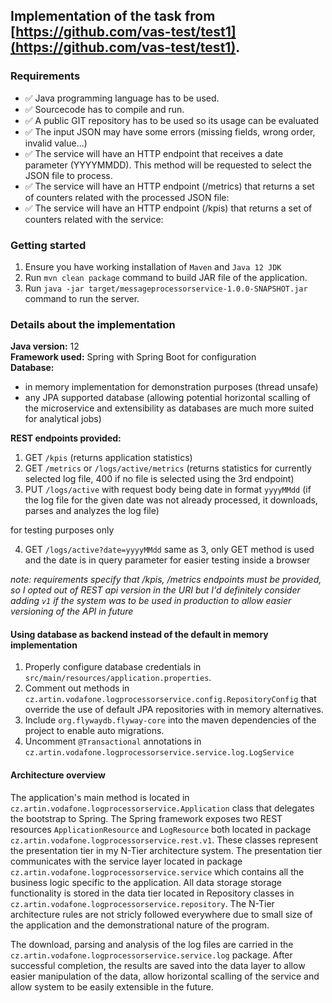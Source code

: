 ## Implementation of the task from  [https://github.com/vas-test/test1](https://github.com/vas-test/test1).

### Requirements
* ✅ Java programming language has to be used. 
* ✅ Sourcecode has to compile and run.
* ✅ A public GIT repository has to be used so its usage can be evaluated
* ✅ The input JSON may have some errors (missing fields, wrong order, invalid value...)
* ✅ The service will have an HTTP endpoint that receives a date parameter (YYYYMMDD). This method will be requested to select the JSON file to process. 
* ✅ The service will have an HTTP endpoint (/metrics) that returns a set of counters related with the processed JSON file:
* ✅ The service will have an HTTP endpoint (/kpis) that returns a set of counters related with the service:

### Getting started

1. Ensure you have working installation of `Maven` and `Java 12 JDK`
2. Run `mvn clean package` command to build JAR file of the application.
3. Run `java -jar target/messageprocessorservice-1.0.0-SNAPSHOT.jar` command to run the server.

### Details about the implementation

**Java version:** 12<br>
**Framework used:** Spring with Spring Boot for configuration<br>
**Database:**
- in memory implementation for demonstration purposes (thread unsafe)
- any JPA supported database (allowing potential horizontal scalling of the microservice and extensibility as databases are much more suited for analytical jobs)

**REST endpoints provided:**
1. GET `/kpis` (returns application statistics)
2. GET `/metrics` or `/logs/active/metrics` (returns statistics for currently selected log file, 400 if no file is selected using the 3rd endpoint)
3. PUT `/logs/active` with request body being date in format `yyyyMMdd` (if the log file for the given date was not already processed,  it downloads, parses and analyzes the log file)

for testing purposes only

4. GET `/logs/active?date=yyyyMMdd` same as 3, only GET method is used and the date is in query parameter for easier testing inside a browser

*note: requirements specify that /kpis, /metrics endpoints must be provided, so I opted out of REST api version in the URI but I'd definitely consider adding `v1` if the system was to be used in production to allow easier versioning of the API in future*

#### Using database as backend instead of the default in memory implementation
1. Properly configure database credentials in `src/main/resources/application.properties`.
2. Comment out methods in `cz.artin.vodafone.logprocessorservice.config.RepositoryConfig` that override the use of default JPA repositories with in memory alternatives.
3. Include `org.flywaydb.flyway-core` into the maven dependencies of the project to enable auto migrations.
4. Uncomment `@Transactional` annotations in `cz.artin.vodafone.logprocessorservice.service.log.LogService`

#### Architecture overview

The application's main method is located in `cz.artin.vodafone.logprocessorservice.Application` class that delegates the bootstrap to Spring. The Spring framework
exposes two REST resources `ApplicationResource` and `LogResource` both located in package `cz.artin.vodafone.logprocessorservice.rest.v1`. These classes represent
the presentation tier in my N-Tier architecture system. The presentation tier communicates with the service layer located in package `cz.artin.vodafone.logprocessorservice.service`
which contains all the business logic specific to the application. All data storage storage functionality is stored in the data tier located in Repository classes in 
`cz.artin.vodafone.logprocessorservice.repository`. The N-Tier architecture rules are not stricly followed everywhere due to small size of the application and
the demonstrational nature of the program.

The download, parsing and analysis of the log files are carried in the ` cz.artin.vodafone.logprocessorservice.service.log` package. After successful completion, the
results are saved into the data layer to allow easier manipulation of the data, allow horizontal scalling of the service and allow system to be easily extensible
in the future. 
